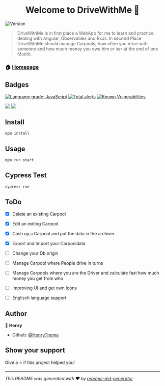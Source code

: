 <h1 align="center">Welcome to DriveWithMe 👋</h1>
<p>
  <img alt="Version" src="https://img.shields.io/badge/version-1.0.1-blue.svg?cacheSeconds=2592000" />
</p>

> DriveWithMe is in first place a WebApp for me to learn and practice dealing with Angular, Observables and RxJs. In second Place DriveWithMe should manage Carpools, how often you drive with someone and how much money you owe him or her at the end of one Month.

### 🏠 [Homepage](https://DriveWithMe.now.sh)

## Badges
<p>
  <a href="https://lgtm.com/projects/g/HenryThoma/DriveWithMe/context:javascript"><img alt="Language grade: JavaScript"       src="https://img.shields.io/lgtm/grade/javascript/g/HenryThoma/DriveWithMe.svg?logo=lgtm&logoWidth=18"/></a>
  <a href="https://lgtm.com/projects/g/HenryThoma/DriveWithMe/alerts/"><img alt="Total alerts" src="https://img.shields.io/lgtm/alerts/g/HenryThoma/DriveWithMe.svg?logo=lgtm&logoWidth=18"/></a>
  <a href="https://snyk.io/test/github/HenryThoma/DriveWithMe?targetFile=package.json"><img src="https://snyk.io/test/github/HenryThoma/DriveWithMe/badge.svg?targetFile=package.json" alt="Known Vulnerabilities" data-canonical-src="https://snyk.io/test/github/HenryThoma/DriveWithMe?targetFile=package.json" style="max-width:100%;"></a>
</p>

<p>
<a href="https://codeclimate.com/github/wo-ist-henry/DriveWithMe/maintainability"><img src="https://api.codeclimate.com/v1/badges/07469f116b962fdfbb5e/maintainability" /></a>
<a href="https://codeclimate.com/github/wo-ist-henry/DriveWithMe/test_coverage"><img src="https://api.codeclimate.com/v1/badges/07469f116b962fdfbb5e/test_coverage" /></a>
</p>


## Install

```sh
npm install
```

## Usage

```sh
npm run start
```

## Cypress Test

```sh
cypress run
```

## ToDo
- [x] Delete an existing Carpool
- [x] Edit an exiting Carpool
- [x] Cash up a Carpool and put the data in the archiver
- [x] Export and Import your Carpooldata
- [ ] Change your Db origin
- [ ] Manage Carpool where People drive in turns
- [ ] Manage Carpools where you are the Driver and calculate fast how much money you get from who
- [ ] Improving UI and get own Icons
- [ ] Englisch language support


## Author

👤 **Henry**

* Github: [@HenryThoma](https://github.com/HenryThoma)

## Show your support

Give a ⭐️ if this project helped you!

***
_This README was generated with ❤️ by [readme-md-generator](https://github.com/kefranabg/readme-md-generator)_
